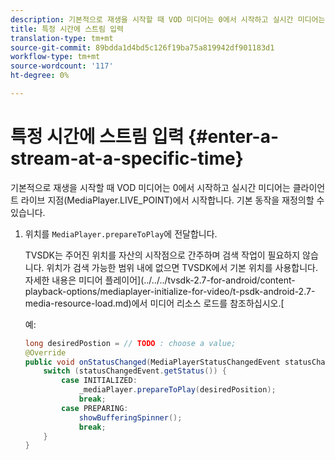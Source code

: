 ```yaml
---
description: 기본적으로 재생을 시작할 때 VOD 미디어는 0에서 시작하고 실시간 미디어는 클라이언트 라이브 지점(MediaPlayer.LIVE_POINT)에서 시작합니다. 기본 동작을 재정의할 수 있습니다.
title: 특정 시간에 스트림 입력
translation-type: tm+mt
source-git-commit: 89bdda1d4bd5c126f19ba75a819942df901183d1
workflow-type: tm+mt
source-wordcount: '117'
ht-degree: 0%

---
```



# 특정 시간에 스트림 입력 {#enter-a-stream-at-a-specific-time}

기본적으로 재생을 시작할 때 VOD 미디어는 0에서 시작하고 실시간 미디어는 클라이언트 라이브 지점(MediaPlayer.LIVE_POINT)에서 시작합니다. 기본 동작을 재정의할 수 있습니다.

1. 위치를 `MediaPlayer.prepareToPlay`에 전달합니다.

   TVSDK는 주어진 위치를 자산의 시작점으로 간주하며 검색 작업이 필요하지 않습니다. 위치가 검색 가능한 범위 내에 없으면 TVSDK에서 기본 위치를 사용합니다. 자세한 내용은 미디어 플레이어](../../../tvsdk-2.7-for-android/content-playback-options/mediaplayer-initialize-for-video/t-psdk-android-2.7-media-resource-load.md)에서 미디어 리소스 로드를 참조하십시오.[

   예:

   ```java
   long desiredPostion = // TODO : choose a value; 
   @Override 
   public void onStatusChanged(MediaPlayerStatusChangedEvent statusChangedEvent) {   
       switch (statusChangedEvent.getStatus()) { 
           case INITIALIZED: 
               _mediaPlayer.prepareToPlay(desiredPosition); 
               break; 
           case PREPARING: 
               showBufferingSpinner(); 
               break; 
       } 
   }
   ```

